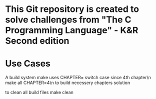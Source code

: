 # This Git repository is created to solve challenges from "The C Programming Language" - K&R Second edition

# Use Cases
A build system make uses CHAPTER= switch case since 4th chapter\n
  make all CHAPTER=4\n
to build necessery chapters solution

to clean all build files
  make clean

